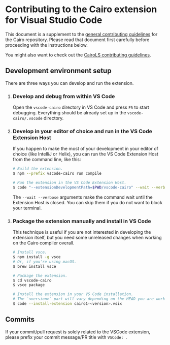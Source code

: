 # Contributing to the Cairo extension for Visual Studio Code

This document is a supplement to the [general contributing guidelines](../docs/CONTRIBUTING.md) for the Cairo
repository.
Please read that document first carefully before proceeding with the instructions below.

You might also want to check out
the [CairoLS contributing guidelines](../crates/cairo-lang-language-server/CONTRIBUTING.md).

## Development environment setup

There are three ways you can develop and run the extension.

1. ### Develop and debug from within VS Code

   Open the `vscode-cairo` directory in VS Code and press `F5` to start debugging.
   Everything should be already set up in the `vscode-cairo/.vscode` directory.

2. ### Develop in your editor of choice and run in the VS Code Extension Host

   If you happen to make the most of your development in your editor of choice (like IntelliJ or Helix), you can run the
   VS Code Extension Host from the command line, like this:

   ```sh
   # Build the extension.
   $ npm --prefix vscode-cairo run compile

   # Run the extension in the VS Code Extension Host.
   $ code "--extensionDevelopmentPath=$PWD/vscode-cairo" --wait --verbose
   ```

   The `--wait --verbose` arguments make the command wait until the Extension Host is closed.
   You can skip them if you do not want to block your terminal.

3. ### Package the extension manually and install in VS Code

   This technique is useful if you are not interested in developing the extension itself, but you need some unreleased
   changes when working on the Cairo compiler overall.

   ```sh
   # Install vsce.
   $ npm install -g vsce
   # Or, if you're using macOS.
   $ brew install vsce

   # Package the extension.
   $ cd vscode-cairo
   $ vsce package

   # Install the extension in your VS Code installation.
   # The `<version>` part will vary depending on the HEAD you are working on.
   $ code --install-extension cairo1-<version>.vsix
   ```

## Commits

If your commit/pull request is solely related to the VSCode extension, please prefix your commit message/PR title
with `VSCode: `.
